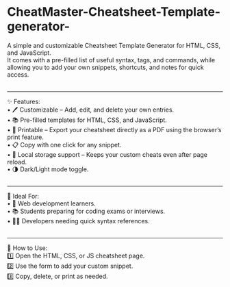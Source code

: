 # CheatMaster-Cheatsheet-Template-generator-<br>
A simple and customizable Cheatsheet Template Generator for HTML, CSS, and JavaScript. <br>
It comes with a pre-filled list of useful syntax, tags, and commands, while allowing you to add your own snippets, shortcuts, and notes for quick access. <br><br>
<hr>

✨ Features: <br>
• 🖊 Customizable – Add, edit, and delete your own entries. <br>
• 📚 Pre-filled templates for HTML, CSS, and JavaScript. <br>
• 📄 Printable – Export your cheatsheet directly as a PDF using the browser’s print feature. <br>
• 📋 Copy with one click for any snippet. <br>
• 💾 Local storage support – Keeps your custom cheats even after page reload. <br>
• 🌗 Dark/Light mode toggle. <br><br>
<hr>

🎯 Ideal For: <br>
• 📄 Web development learners. <br>
• 📚 Students preparing for coding exams or interviews. <br>
• 👩‍💻 Developers needing quick syntax references. <br><br>
<hr>

🚀 How to Use: <br>
1️⃣ Open the HTML, CSS, or JS cheatsheet page. <br>
2️⃣ Use the form to add your custom snippet. <br>
3️⃣ Copy, delete, or print as needed. <br>
